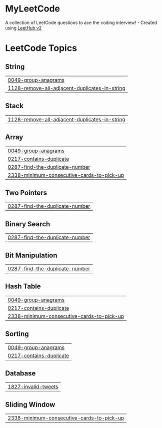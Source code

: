# MyLeetCode
A collection of LeetCode questions to ace the coding interview! - Created using [LeetHub v2](https://github.com/arunbhardwaj/LeetHub-2.0)

<!---LeetCode Topics Start-->
# LeetCode Topics
## String
|  |
| ------- |
| [0049-group-anagrams](https://github.com/wittzard/MyLeetCode/tree/master/0049-group-anagrams) |
| [1128-remove-all-adjacent-duplicates-in-string](https://github.com/wittzard/MyLeetCode/tree/master/1128-remove-all-adjacent-duplicates-in-string) |
## Stack
|  |
| ------- |
| [1128-remove-all-adjacent-duplicates-in-string](https://github.com/wittzard/MyLeetCode/tree/master/1128-remove-all-adjacent-duplicates-in-string) |
## Array
|  |
| ------- |
| [0049-group-anagrams](https://github.com/wittzard/MyLeetCode/tree/master/0049-group-anagrams) |
| [0217-contains-duplicate](https://github.com/wittzard/MyLeetCode/tree/master/0217-contains-duplicate) |
| [0287-find-the-duplicate-number](https://github.com/wittzard/MyLeetCode/tree/master/0287-find-the-duplicate-number) |
| [2338-minimum-consecutive-cards-to-pick-up](https://github.com/wittzard/MyLeetCode/tree/master/2338-minimum-consecutive-cards-to-pick-up) |
## Two Pointers
|  |
| ------- |
| [0287-find-the-duplicate-number](https://github.com/wittzard/MyLeetCode/tree/master/0287-find-the-duplicate-number) |
## Binary Search
|  |
| ------- |
| [0287-find-the-duplicate-number](https://github.com/wittzard/MyLeetCode/tree/master/0287-find-the-duplicate-number) |
## Bit Manipulation
|  |
| ------- |
| [0287-find-the-duplicate-number](https://github.com/wittzard/MyLeetCode/tree/master/0287-find-the-duplicate-number) |
## Hash Table
|  |
| ------- |
| [0049-group-anagrams](https://github.com/wittzard/MyLeetCode/tree/master/0049-group-anagrams) |
| [0217-contains-duplicate](https://github.com/wittzard/MyLeetCode/tree/master/0217-contains-duplicate) |
| [2338-minimum-consecutive-cards-to-pick-up](https://github.com/wittzard/MyLeetCode/tree/master/2338-minimum-consecutive-cards-to-pick-up) |
## Sorting
|  |
| ------- |
| [0049-group-anagrams](https://github.com/wittzard/MyLeetCode/tree/master/0049-group-anagrams) |
| [0217-contains-duplicate](https://github.com/wittzard/MyLeetCode/tree/master/0217-contains-duplicate) |
## Database
|  |
| ------- |
| [1827-invalid-tweets](https://github.com/wittzard/MyLeetCode/tree/master/1827-invalid-tweets) |
## Sliding Window
|  |
| ------- |
| [2338-minimum-consecutive-cards-to-pick-up](https://github.com/wittzard/MyLeetCode/tree/master/2338-minimum-consecutive-cards-to-pick-up) |
<!---LeetCode Topics End-->